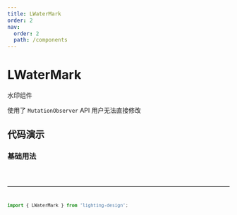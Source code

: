 ```yaml
---
title: LWaterMark
order: 2
nav:
  order: 2
  path: /components
---
```


# LWaterMark

水印组件

使用了 `MutationObserver` API 用户无法直接修改

## 代码演示

### 基础用法

<code src='./demos/base.tsx' />

---

```ts
import { LWaterMark } from 'lighting-design';
```

<API></API>
